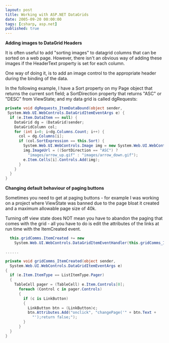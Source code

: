 ```yaml
---
layout: post
title: Working with ASP.NET DataGrids
date: 2005-09-20 00:00:00
tags: [csharp, asp.net]
published: true
---
```


**Adding images to DataGrid Headers**

It is often useful to add "sorting images" to datagrid columns that can be sorted on a web page. However, there isn't an obvious way of adding these images if the HeaderText property is set for each column.

One way of doing it, is to add an image control to the appropriate header during the binding of the data.

In the following example, I have a Sort property on my Page object that returns the current sort field; a SortDirection property that returns "ASC" or "DESC" from ViewState; and my data grid is called dgRequests:

```csharp
private void dgRequests_ItemDataBound(object sender, 
 System.Web.UI.WebControls.DataGridItemEventArgs e) {
  if (e.Item.DataItem == null) {
    DataGrid dg = (DataGrid)sender;
    DataGridColumn col;
    for (int i=0; i<dg.Columns.Count; i++) {
      col = dg.Columns[i];
      if (col.SortExpression == this.Sort) {
        System.Web.UI.WebControls.Image img = new System.Web.UI.WebControls.Image();
        img.ImageUrl = ((SortDirection == "ASC") ? 
          "images/arrow_up.gif" : "images/arrow_down.gif");
        e.Item.Cells[i].Controls.Add(img);        
      }
    }
  }
}
```

**Changing default behaviour of paging buttons**

Sometimes you need to get at paging buttons - for example I was working on a project where ViewState was banned due to the page bloat it created and a maximum allowable page size of 40k.

Turning off view state does NOT mean you have to abandon the paging that comes with the grid - all you have to do is edit the attributes of the links at run time with the ItemCreated event.

```csharp
  this.gridComms.ItemCreated += new 
    System.Web.UI.WebControls.DataGridItemEventHandler(this.gridComms_ItemCreated);

......

private void gridComms_ItemCreated(object sender, 
  System.Web.UI.WebControls.DataGridItemEventArgs e)
{
  if (e.Item.ItemType == ListItemType.Pager) 
  {
    TableCell pager = (TableCell) e.Item.Controls[0];
      foreach (Control c in pager.Controls) 
      {
        if (c is LinkButton) 
        {
          LinkButton btn = (LinkButton)c;
          btn.Attributes.Add("onclick", "changePage('" + btn.Text + 
            "');return false;");
        }
      }
  }
}
```
